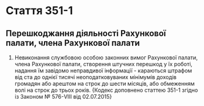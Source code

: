 Cтаття 351-1
====
Перешкоджання діяльності Рахункової палати, члена Рахункової палати
----
1. Невиконання службовою особою законних вимог Рахункової палати, члена Рахункової палати, створення штучних перешкод у їх роботі, надання їм завідомо неправдивої інформації -
караються штрафом від ста до однієї тисячі неоподатковуваних мінімумів доходів громадян або арештом на строк до шести місяців, або обмеженням волі на строк до трьох років.
{Кодекс доповнено статтею 351-1 згідно із Законом № 576-VIII від 02.07.2015}
